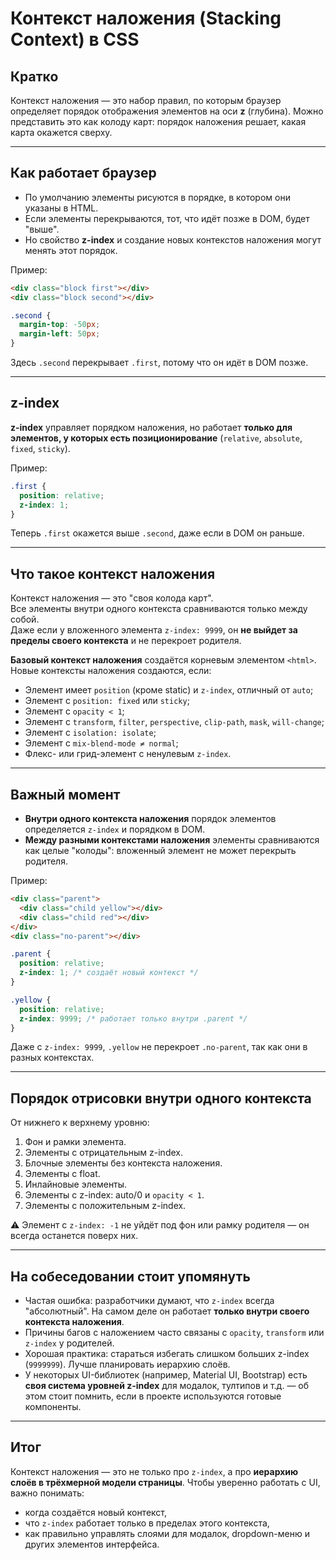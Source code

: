 # Контекст наложения (Stacking Context) в CSS

## Кратко
Контекст наложения — это набор правил, по которым браузер определяет порядок отображения элементов на оси **z** (глубина). Можно представить это как колоду карт: порядок наложения решает, какая карта окажется сверху.

---

## Как работает браузер
- По умолчанию элементы рисуются в порядке, в котором они указаны в HTML.  
- Если элементы перекрываются, тот, что идёт позже в DOM, будет "выше".  
- Но свойство **z-index** и создание новых контекстов наложения могут менять этот порядок.

Пример:

```html
<div class="block first"></div>
<div class="block second"></div>
```

```css
.second {
  margin-top: -50px;
  margin-left: 50px;
}
```

Здесь `.second` перекрывает `.first`, потому что он идёт в DOM позже.

---

## z-index
**z-index** управляет порядком наложения, но работает **только для элементов, у которых есть позиционирование** (`relative`, `absolute`, `fixed`, `sticky`).

Пример:

```css
.first {
  position: relative;
  z-index: 1;
}
```

Теперь `.first` окажется выше `.second`, даже если в DOM он раньше.

---

## Что такое контекст наложения
Контекст наложения — это "своя колода карт".  
Все элементы внутри одного контекста сравниваются только между собой.  
Даже если у вложенного элемента `z-index: 9999`, он **не выйдет за пределы своего контекста** и не перекроет родителя.

**Базовый контекст наложения** создаётся корневым элементом `<html>`.  
Новые контексты наложения создаются, если:

- Элемент имеет `position` (кроме static) и `z-index`, отличный от `auto`;
- Элемент с `position: fixed` или `sticky`;
- Элемент с `opacity < 1`;
- Элемент с `transform`, `filter`, `perspective`, `clip-path`, `mask`, `will-change`;
- Элемент с `isolation: isolate`;
- Элемент с `mix-blend-mode ≠ normal`;
- Флекс- или грид-элемент с ненулевым `z-index`.

---

## Важный момент
- **Внутри одного контекста наложения** порядок элементов определяется `z-index` и порядком в DOM.  
- **Между разными контекстами наложения** элементы сравниваются как целые "колоды": вложенный элемент не может перекрыть родителя.

Пример:

```html
<div class="parent">
  <div class="child yellow"></div>
  <div class="child red"></div>
</div>
<div class="no-parent"></div>
```

```css
.parent {
  position: relative;
  z-index: 1; /* создаёт новый контекст */
}

.yellow {
  position: relative;
  z-index: 9999; /* работает только внутри .parent */
}
```

Даже с `z-index: 9999`, `.yellow` не перекроет `.no-parent`, так как они в разных контекстах.

---

## Порядок отрисовки внутри одного контекста
От нижнего к верхнему уровню:

1. Фон и рамки элемента.
2. Элементы с отрицательным z-index.
3. Блочные элементы без контекста наложения.
4. Элементы с float.
5. Инлайновые элементы.
6. Элементы с z-index: auto/0 и `opacity < 1`.
7. Элементы с положительным z-index.

⚠ Элемент с `z-index: -1` не уйдёт под фон или рамку родителя — он всегда останется поверх них.

---

## На собеседовании стоит упомянуть
- Частая ошибка: разработчики думают, что `z-index` всегда "абсолютный". На самом деле он работает **только внутри своего контекста наложения**.  
- Причины багов с наложением часто связаны с `opacity`, `transform` или `z-index` у родителей.  
- Хорошая практика: стараться избегать слишком больших z-index (`9999999`). Лучше планировать иерархию слоёв.  
- У некоторых UI-библиотек (например, Material UI, Bootstrap) есть **своя система уровней z-index** для модалок, тултипов и т.д. — об этом стоит помнить, если в проекте используются готовые компоненты.

---

## Итог
Контекст наложения — это не только про `z-index`, а про **иерархию слоёв в трёхмерной модели страницы**. Чтобы уверенно работать с UI, важно понимать:
- когда создаётся новый контекст,
- что `z-index` работает только в пределах этого контекста,
- как правильно управлять слоями для модалок, dropdown-меню и других элементов интерфейса.
